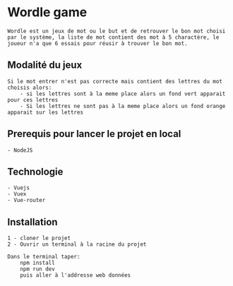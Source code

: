 # Wordle game
    Wordle est un jeux de mot ou le but et de retrouver le bon mot choisi par le système, la liste de mot contient des mot à 5 charactère, le joueur n'a que 6 essais pour réusir à trouver le bon mot.
## Modalité du jeux
    Si le mot entrer n'est pas correcte mais contient des lettres du mot choisis alors: 
        - si les lettres sont à la meme place alors un fond vert apparait pour ces lettres
        - Si les lettres ne sont pas à la meme place alors un fond orange apparait sur les lettres

## Prerequis pour lancer le projet en local
    - NodeJS 

## Technologie
    - Vuejs
    - Vuex
    - Vue-router

## Installation
    1 - cloner le projet
    2 - Ouvrir un terminal à la racine du projet

    Dans le terminal taper:
        npm install
        npm run dev
        puis aller à l'addresse web données